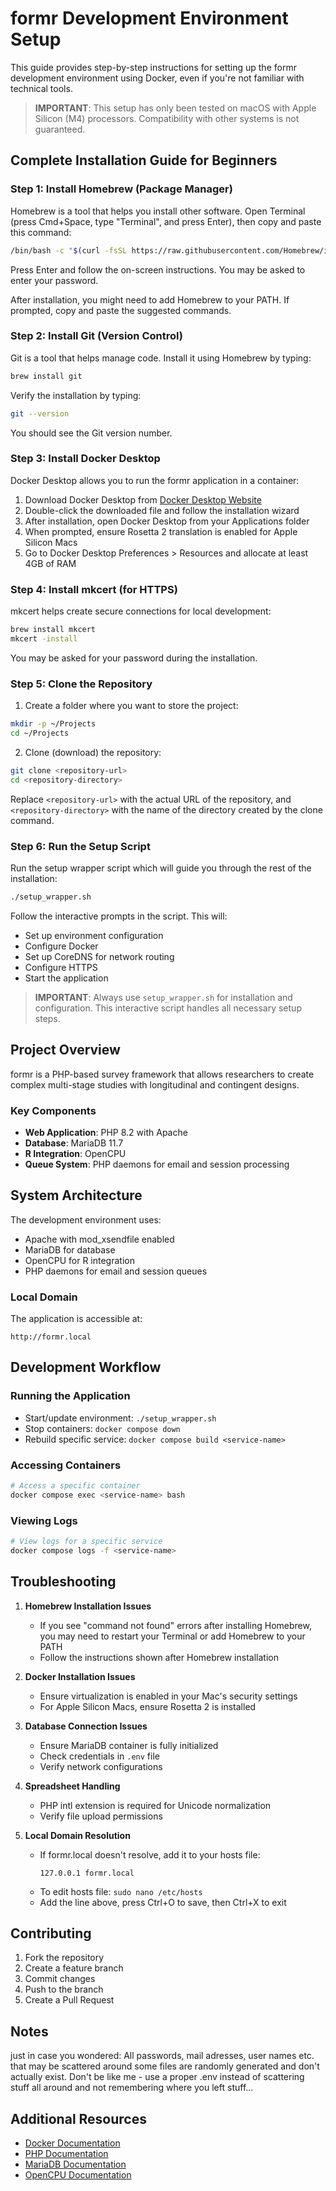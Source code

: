 # formr Development Environment Setup

This guide provides step-by-step instructions for setting up the formr development environment using Docker, even if you're not familiar with technical tools.

> **IMPORTANT**: This setup has only been tested on macOS with Apple Silicon (M4) processors. Compatibility with other systems is not guaranteed.

## Complete Installation Guide for Beginners

### Step 1: Install Homebrew (Package Manager)

Homebrew is a tool that helps you install other software. Open Terminal (press Cmd+Space, type "Terminal", and press Enter), then copy and paste this command:

```bash
/bin/bash -c "$(curl -fsSL https://raw.githubusercontent.com/Homebrew/install/HEAD/install.sh)"
```

Press Enter and follow the on-screen instructions. You may be asked to enter your password.

After installation, you might need to add Homebrew to your PATH. If prompted, copy and paste the suggested commands.

### Step 2: Install Git (Version Control)

Git is a tool that helps manage code. Install it using Homebrew by typing:

```bash
brew install git
```

Verify the installation by typing:

```bash
git --version
```

You should see the Git version number.

### Step 3: Install Docker Desktop

Docker Desktop allows you to run the formr application in a container:

1. Download Docker Desktop from [Docker Desktop Website](https://www.docker.com/products/docker-desktop/)
2. Double-click the downloaded file and follow the installation wizard
3. After installation, open Docker Desktop from your Applications folder
4. When prompted, ensure Rosetta 2 translation is enabled for Apple Silicon Macs
5. Go to Docker Desktop Preferences > Resources and allocate at least 4GB of RAM

### Step 4: Install mkcert (for HTTPS)

mkcert helps create secure connections for local development:

```bash
brew install mkcert
mkcert -install
```

You may be asked for your password during the installation.

### Step 5: Clone the Repository

1. Create a folder where you want to store the project:
```bash
mkdir -p ~/Projects
cd ~/Projects
```

2. Clone (download) the repository:
```bash
git clone <repository-url>
cd <repository-directory>
```
Replace `<repository-url>` with the actual URL of the repository, and `<repository-directory>` with the name of the directory created by the clone command.

### Step 6: Run the Setup Script

Run the setup wrapper script which will guide you through the rest of the installation:

```bash
./setup_wrapper.sh
```

Follow the interactive prompts in the script. This will:
- Set up environment configuration
- Configure Docker
- Set up CoreDNS for network routing
- Configure HTTPS
- Start the application

> **IMPORTANT**: Always use `setup_wrapper.sh` for installation and configuration. This interactive script handles all necessary setup steps.

## Project Overview

formr is a PHP-based survey framework that allows researchers to create complex multi-stage studies with longitudinal and contingent designs.

### Key Components
- **Web Application**: PHP 8.2 with Apache
- **Database**: MariaDB 11.7
- **R Integration**: OpenCPU
- **Queue System**: PHP daemons for email and session processing

## System Architecture

The development environment uses:
- Apache with mod_xsendfile enabled
- MariaDB for database
- OpenCPU for R integration
- PHP daemons for email and session queues

### Local Domain

The application is accessible at:
```
http://formr.local
```

## Development Workflow

### Running the Application
- Start/update environment: `./setup_wrapper.sh`
- Stop containers: `docker compose down`
- Rebuild specific service: `docker compose build <service-name>`

### Accessing Containers
```bash
# Access a specific container
docker compose exec <service-name> bash
```

### Viewing Logs
```bash
# View logs for a specific service
docker compose logs -f <service-name>
```

## Troubleshooting

1. **Homebrew Installation Issues**
   - If you see "command not found" errors after installing Homebrew, you may need to restart your Terminal or add Homebrew to your PATH
   - Follow the instructions shown after Homebrew installation

2. **Docker Installation Issues**
   - Ensure virtualization is enabled in your Mac's security settings
   - For Apple Silicon Macs, ensure Rosetta 2 is installed

3. **Database Connection Issues**
   - Ensure MariaDB container is fully initialized
   - Check credentials in `.env` file
   - Verify network configurations

4. **Spreadsheet Handling**
   - PHP intl extension is required for Unicode normalization
   - Verify file upload permissions

5. **Local Domain Resolution**
   - If formr.local doesn't resolve, add it to your hosts file:
     ```
     127.0.0.1 formr.local
     ```
   - To edit hosts file: `sudo nano /etc/hosts`
   - Add the line above, press Ctrl+O to save, then Ctrl+X to exit

## Contributing

1. Fork the repository
2. Create a feature branch
3. Commit changes
4. Push to the branch
5. Create a Pull Request

## Notes

just in case you wondered: All passwords, mail adresses, user names etc. that may be scattered around some files are randomly generated and don't actually exist. Don't be like me - use a proper .env instead of scattering stuff all around and not remembering where you left stuff...

## Additional Resources

- [Docker Documentation](https://docs.docker.com)
- [PHP Documentation](https://www.php.net/docs.php)
- [MariaDB Documentation](https://mariadb.com/kb/en/documentation/)
- [OpenCPU Documentation](https://www.opencpu.org/api.html)
